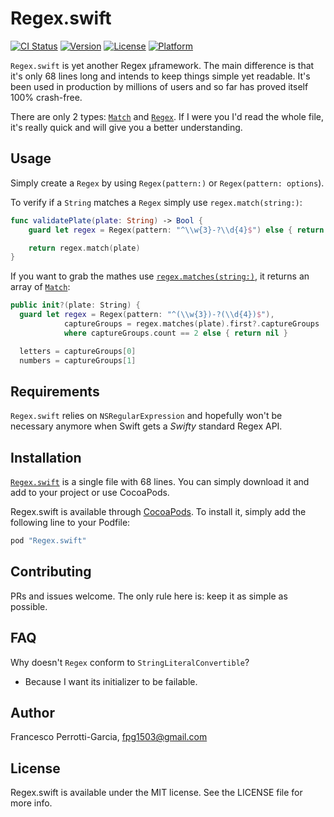 # Regex.swift

[![CI Status](http://img.shields.io/travis/fpg1503/Regex.swift.svg?style=flat)](https://travis-ci.org/fpg1503/Regex.swift)
[![Version](https://img.shields.io/cocoapods/v/Regex.swift.svg?style=flat)](http://cocoapods.org/pods/Regex.swift)
[![License](https://img.shields.io/cocoapods/l/Regex.swift.svg?style=flat)](http://cocoapods.org/pods/Regex.swift)
[![Platform](https://img.shields.io/cocoapods/p/Regex.swift.svg?style=flat)](http://cocoapods.org/pods/Regex.swift)

`Regex.swift` is yet another Regex μframework. The main difference is that it's only 68 lines long and intends to keep things simple yet readable. It's been used in production by millions of users and so far has proved itself 100% crash-free.

There are only 2 types: [`Match`](https://github.com/fpg1503/Regex.swift/blob/master/Regex.swift/Classes/Regex.swift#L28) and [`Regex`](https://github.com/fpg1503/Regex.swift/blob/master/Regex.swift/Classes/Regex.swift#L40). If I were you I'd read the whole file, it's really quick and will give you a better understanding.

## Usage

Simply create a `Regex` by using `Regex(pattern:)` or `Regex(pattern: options`).

To verify if a `String` matches a `Regex` simply use `regex.match(string:)`:
```swift
func validatePlate(plate: String) -> Bool {
    guard let regex = Regex(pattern: "^\\w{3}-?\\d{4}$") else { return false }

    return regex.match(plate)
}
```

If you want to grab the mathes use [`regex.matches(string:)`](https://github.com/fpg1503/Regex.swift/blob/master/Regex.swift/Classes/Regex.swift#L62), it returns an array of [`Match`](https://github.com/fpg1503/Regex.swift/blob/master/Regex.swift/Classes/Regex.swift#L28):

```swift
public init?(plate: String) {
  guard let regex = Regex(pattern: "^(\\w{3})-?(\\d{4})$"),
            captureGroups = regex.matches(plate).first?.captureGroups
            where captureGroups.count == 2 else { return nil }

  letters = captureGroups[0]
  numbers = captureGroups[1]
```

## Requirements
`Regex.swift` relies on `NSRegularExpression` and hopefully won't be necessary anymore when Swift gets a *Swifty* standard Regex API.

## Installation

[`Regex.swift`](https://github.com/fpg1503/Regex.swift/blob/master/Regex.swift/Classes/Regex.swift) is a single file with 68 lines. You can simply download it and add to your project or use CocoaPods.

Regex.swift is available through [CocoaPods](http://cocoapods.org). To install
it, simply add the following line to your Podfile:

```ruby
pod "Regex.swift"
```

## Contributing
PRs and issues welcome. The only rule here is: keep it as simple as possible.

## FAQ
Why doesn't `Regex` conform to `StringLiteralConvertible`?
- Because I want its initializer to be failable.

## Author

Francesco Perrotti-Garcia, fpg1503@gmail.com

## License

Regex.swift is available under the MIT license. See the LICENSE file for more info.
